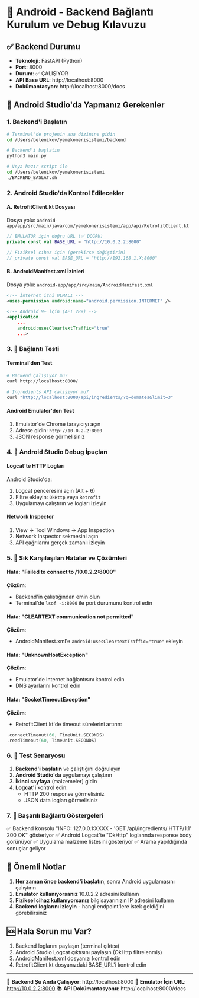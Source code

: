# 🔧 Android - Backend Bağlantı Kurulum ve Debug Kılavuzu

## ✅ Backend Durumu
- **Teknoloji**: FastAPI (Python)
- **Port**: 8000
- **Durum**: ✅ ÇALIŞIYOR
- **API Base URL**: http://localhost:8000
- **Dokümantasyon**: http://localhost:8000/docs

## 📱 Android Studio'da Yapmanız Gerekenler

### 1. Backend'i Başlatın
```bash
# Terminal'de projenin ana dizinine gidin
cd /Users/belenikov/yemekonerisistemi/backend

# Backend'i başlatın
python3 main.py

# Veya hazır script ile
cd /Users/belenikov/yemekonerisistemi
./BACKEND_BASLAT.sh
```

### 2. Android Studio'da Kontrol Edilecekler

#### A. RetrofitClient.kt Dosyası
Dosya yolu: `android-app/app/src/main/java/com/yemekonerisistemi/app/api/RetrofitClient.kt`

```kotlin
// EMULATOR için doğru URL (✅ DOĞRU)
private const val BASE_URL = "http://10.0.2.2:8000"

// Fiziksel cihaz için (gerekirse değiştirin)
// private const val BASE_URL = "http://192.168.1.X:8000"
```

#### B. AndroidManifest.xml İzinleri
Dosya yolu: `android-app/app/src/main/AndroidManifest.xml`

```xml
<!-- İnternet izni OLMALI -->
<uses-permission android:name="android.permission.INTERNET" />

<!-- Android 9+ için (API 28+) -->
<application
    ...
    android:usesCleartextTraffic="true"
    ...>
```

### 3. 🧪 Bağlantı Testi

#### Terminal'den Test
```bash
# Backend çalışıyor mu?
curl http://localhost:8000/

# Ingredients API çalışıyor mu?
curl "http://localhost:8000/api/ingredients/?q=domates&limit=3"
```

#### Android Emulator'den Test
1. Emulator'de Chrome tarayıcıyı açın
2. Adrese gidin: `http://10.0.2.2:8000`
3. JSON response görmelisiniz

### 4. 🐛 Android Studio Debug İpuçları

#### Logcat'te HTTP Logları
Android Studio'da:
1. Logcat penceresini açın (Alt + 6)
2. Filtre ekleyin: `OkHttp` veya `Retrofit`
3. Uygulamayı çalıştırın ve logları izleyin

#### Network Inspector
1. View → Tool Windows → App Inspection
2. Network Inspector sekmesini açın
3. API çağrılarını gerçek zamanlı izleyin

### 5. 🔴 Sık Karşılaşılan Hatalar ve Çözümleri

#### Hata: "Failed to connect to /10.0.2.2:8000"
**Çözüm**:
- Backend'in çalıştığından emin olun
- Terminal'de `lsof -i:8000` ile port durumunu kontrol edin

#### Hata: "CLEARTEXT communication not permitted"
**Çözüm**:
- AndroidManifest.xml'e `android:usesCleartextTraffic="true"` ekleyin

#### Hata: "UnknownHostException"
**Çözüm**:
- Emulator'de internet bağlantısını kontrol edin
- DNS ayarlarını kontrol edin

#### Hata: "SocketTimeoutException"
**Çözüm**:
- RetrofitClient.kt'de timeout sürelerini artırın:
```kotlin
.connectTimeout(60, TimeUnit.SECONDS)
.readTimeout(60, TimeUnit.SECONDS)
```

### 6. 📝 Test Senaryosu

1. **Backend'i başlatın** ve çalıştığını doğrulayın
2. **Android Studio'da** uygulamayı çalıştırın
3. **İkinci sayfaya** (malzemeler) gidin
4. **Logcat'i** kontrol edin:
   - HTTP 200 response görmelisiniz
   - JSON data logları görmelisiniz

### 7. 🚀 Başarılı Bağlantı Göstergeleri

✅ Backend konsolu "INFO: 127.0.0.1:XXXX - 'GET /api/ingredients/ HTTP/1.1' 200 OK" gösteriyor
✅ Android Logcat'te "OkHttp" loglarında response body görünüyor
✅ Uygulama malzeme listesini gösteriyor
✅ Arama yapıldığında sonuçlar geliyor

## 📌 Önemli Notlar

1. **Her zaman önce backend'i başlatın**, sonra Android uygulamasını çalıştırın
2. **Emulator kullanıyorsanız** 10.0.2.2 adresini kullanın
3. **Fiziksel cihaz kullanıyorsanız** bilgisayarınızın IP adresini kullanın
4. **Backend loglarını izleyin** - hangi endpoint'lere istek geldiğini görebilirsiniz

## 🆘 Hala Sorun mu Var?

1. Backend loglarını paylaşın (terminal çıktısı)
2. Android Studio Logcat çıktısını paylaşın (OkHttp filtrelenmiş)
3. AndroidManifest.xml dosyanızı kontrol edin
4. RetrofitClient.kt dosyanızdaki BASE_URL'i kontrol edin

---

🎯 **Backend Şu Anda Çalışıyor**: http://localhost:8000
📱 **Emulator İçin URL**: http://10.0.2.2:8000
📚 **API Dokümantasyonu**: http://localhost:8000/docs
